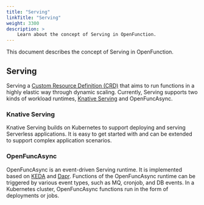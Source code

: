 ```yaml
---
title: "Serving"
linkTitle: "Serving"
weight: 3300
description: >	
    Learn about the concept of Serving in OpenFunction.
---
```


This document describes the concept of Serving in OpenFunction.

## Serving

Serving a [Custom Resource Definition (CRD)](https://kubernetes.io/docs/tasks/extend-kubernetes/custom-resources/custom-resource-definitions/) that aims to run functions in a highly elastic way through dynamic scaling. Currently, Serving supports two kinds of workload runtimes, [Knative Serving](https://github.com/knative/serving) and OpenFuncAsync.

### Knative Serving

Knative Serving builds on Kubernetes to support deploying and serving Serverless applications. It is easy to get started with and can be extended to support complex application scenarios.

### OpenFuncAsync

OpenFuncAsync is an event-driven Serving runtime. It is implemented based on [KEDA](https://keda.sh/) and [Dapr](https://dapr.io/). Functions of the OpenFuncAsync runtime can be triggered by various event types, such as MQ, cronjob, and DB events. In a Kubernetes cluster, OpenFuncAsync functions run in the form of deployments or jobs.



